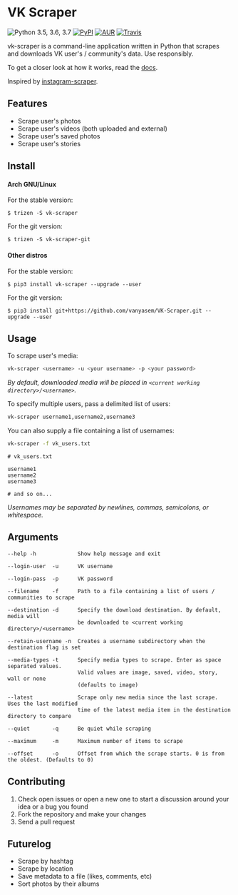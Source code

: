 VK Scraper
==========
![Python 3.5, 3.6, 3.7](https://img.shields.io/pypi/pyversions/vk_scraper.svg)
[![PyPI](https://img.shields.io/pypi/v/vk-scraper.svg)](https://pypi.python.org/pypi/VK-Scraper)
[![AUR](https://repology.org/badge/version-for-repo/aur/vk-scraper.svg)](https://aur.archlinux.org/packages/vk-scraper)
[![Travis](https://img.shields.io/travis/vanyasem/VK-Scraper.svg)](https://travis-ci.org/vanyasem/VK-Scraper)

vk-scraper is a command-line application written in Python that scrapes and downloads VK user's / community's data. Use responsibly.

To get a closer look at how it works, read the [docs](DOCS.md).

Inspired by [instagram-scraper](https://github.com/rarcega/instagram-scraper).

Features
--------
- Scrape user's photos
- Scrape user's videos (both uploaded and external)
- Scrape user's saved photos
- Scrape user's stories

Install
-------

#### Arch GNU/Linux
For the stable version:

    $ trizen -S vk-scraper

For the git version:

    $ trizen -S vk-scraper-git

#### Other distros
For the stable version:

    $ pip3 install vk-scraper --upgrade --user

For the git version:

    $ pip3 install git+https://github.com/vanyasem/VK-Scraper.git --upgrade --user

Usage
-----
To scrape user's media:
```bash
vk-scraper <username> -u <your username> -p <your password>
```
*By default, downloaded media will be placed in `<current working directory>/<username>`.*

To specify multiple users, pass a delimited list of users:
```bash
vk-scraper username1,username2,username3
```

You can also supply a file containing a list of usernames:
```bash
vk-scraper -f vk_users.txt
```

```
# vk_users.txt

username1
username2
username3

# and so on...
```
*Usernames may be separated by newlines, commas, semicolons, or whitespace.*

Arguments
---------
```
--help -h             Show help message and exit

--login-user  -u      VK username

--login-pass  -p      VK password

--filename    -f      Path to a file containing a list of users / communities to scrape

--destination -d      Specify the download destination. By default, media will
                      be downloaded to <current working directory>/<username>

--retain-username -n  Creates a username subdirectory when the destination flag is set

--media-types -t      Specify media types to scrape. Enter as space separated values.
                      Valid values are image, saved, video, story, wall or none
                      (defaults to image)

--latest              Scrape only new media since the last scrape. Uses the last modified
                      time of the latest media item in the destination directory to compare

--quiet       -q      Be quiet while scraping

--maximum     -m      Maximum number of items to scrape

--offset      -o      Offset from which the scrape starts. 0 is from the oldest. (Defaults to 0)
```

Contributing
------------
1. Check open issues or open a new one to start a discussion around
   your idea or a bug you found
2. Fork the repository and make your changes
3. Send a pull request

Futurelog
---------
- Scrape by hashtag
- Scrape by location
- Save metadata to a file (likes, comments, etc)
- Sort photos by their albums
